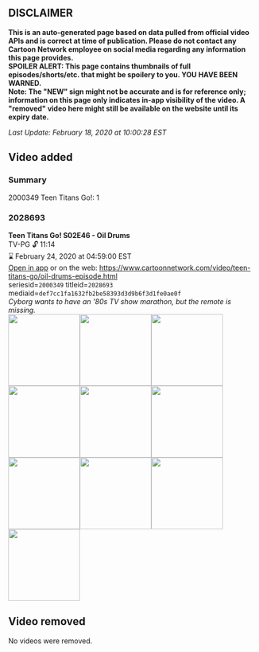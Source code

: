 ## DISCLAIMER
**This is an auto-generated page based on data pulled from official video APIs and is correct at time of publication. Please do not contact any Cartoon Network employee on social media regarding any information this page provides.**  
**SPOILER ALERT: This page contains thumbnails of full episodes/shorts/etc. that might be spoilery to you. YOU HAVE BEEN WARNED.**  
**Note: The "NEW" sign might not be accurate and is for reference only; information on this page only indicates in-app visibility of the video. A "removed" video here might still be available on the website until its expiry date.**  

_Last Update: February 18, 2020 at 10:00:28 EST_
## Video added
### Summary
2000349 Teen Titans Go!: 1  
### 2028693
**Teen Titans Go! S02E46 - Oil Drums**  
TV-PG 🔓 11:14  
⌛ February 24, 2020 at 04:59:00 EST  
[Open in app](https://tinyurl.com/w2usygy) or on the web: https://www.cartoonnetwork.com/video/teen-titans-go/oil-drums-episode.html  
seriesid=`2000349` titleid=`2028693` mediaid=`def7cc1fa1632fb2be58393d3d9b6f3d1fe0ae0f`  
_Cyborg wants to have an '80s TV show marathon, but the remote is missing._  
<a href="https://s3.amazonaws.com/cartoonorchestrator/2028693_001_1280x720.jpg"><img src="https://s3.amazonaws.com/cartoonorchestrator/2028693_001_640x360.jpg" height="144px" /></a><a href="https://s3.amazonaws.com/cartoonorchestrator/2028693_002_1280x720.jpg"><img src="https://s3.amazonaws.com/cartoonorchestrator/2028693_002_640x360.jpg" height="144px" /></a><a href="https://s3.amazonaws.com/cartoonorchestrator/2028693_003_1280x720.jpg"><img src="https://s3.amazonaws.com/cartoonorchestrator/2028693_003_640x360.jpg" height="144px" /></a><a href="https://s3.amazonaws.com/cartoonorchestrator/2028693_004_1280x720.jpg"><img src="https://s3.amazonaws.com/cartoonorchestrator/2028693_004_640x360.jpg" height="144px" /></a><a href="https://s3.amazonaws.com/cartoonorchestrator/2028693_005_1280x720.jpg"><img src="https://s3.amazonaws.com/cartoonorchestrator/2028693_005_640x360.jpg" height="144px" /></a><a href="https://s3.amazonaws.com/cartoonorchestrator/2028693_006_1280x720.jpg"><img src="https://s3.amazonaws.com/cartoonorchestrator/2028693_006_640x360.jpg" height="144px" /></a><a href="https://s3.amazonaws.com/cartoonorchestrator/2028693_007_1280x720.jpg"><img src="https://s3.amazonaws.com/cartoonorchestrator/2028693_007_640x360.jpg" height="144px" /></a><a href="https://s3.amazonaws.com/cartoonorchestrator/2028693_008_1280x720.jpg"><img src="https://s3.amazonaws.com/cartoonorchestrator/2028693_008_640x360.jpg" height="144px" /></a><a href="https://s3.amazonaws.com/cartoonorchestrator/2028693_009_1280x720.jpg"><img src="https://s3.amazonaws.com/cartoonorchestrator/2028693_009_640x360.jpg" height="144px" /></a><a href="https://s3.amazonaws.com/cartoonorchestrator/2028693_010_1280x720.jpg"><img src="https://s3.amazonaws.com/cartoonorchestrator/2028693_010_640x360.jpg" height="144px" /></a>
## Video removed
No videos were removed.  
